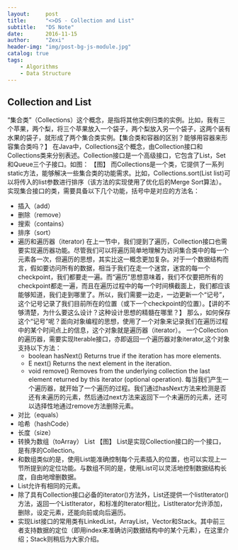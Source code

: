 ```yaml
---
layout:     post
title:      "<>DS - Collection and List"
subtitle:   "DS Note"
date:       2016-11-15
author:     "Zexi"
header-img: "img/post-bg-js-module.jpg"
catalog: true
tags:
    - Algorithms
    - Data Structure
---
```




## Collection and List

“集合类”（Collections）这个概念，是指将其他实例归类的实例。比如，我有三个苹果，两个梨，将三个苹果放入一个袋子，两个梨放入另一个袋子，这两个装有水果的袋子，就形成了两个集合类实例。【集合类和容器的区别？能够用容器来形容集合类吗？】 在Java中，Collections这个概念，由Collection接口和Collections类来分别表述。Collection接口是一个高级接口，它包含了List，Set和Queue三个子接口。如图：
【图】
而Collections是一个类，它提供了一系列static方法，能够解决一些集合类的功能需求。比如，Collections.sort(List list)可以将传入的list参数进行排序（该方法的实现使用了优化后的Merge Sort算法）。
实现集合接口的类，需要具备以下几个功能，括号中是对应的方法名：
* 插入（add）
* 删除（remove）
* 搜索（contains）
* 排序（sort）
* 遍历和遍历器（iterator) 在上一节中，我们提到了遍历，Collection接口也需要实现遍历器功能。尽管我们可以将遍历简单地理解为访问集合类中的每一个元素各一次，但遍历的思想，其实比这一概念更加复杂。对于一个数据结构而言，假如要访问所有的数据，相当于我们在走一个迷宫，迷宫的每一个checkpoint，我们都要走一遍。而“遍历”思想意味着，我们不仅要把所有的checkpoint都走一遍，而且在遍历过程中的每一个时间横截面上，我们都应该能够知道，我们走到哪里了。所以，我们需要一边走，一边更新一个“记号”，这个记号记录了我们目前所在的位置（或下一个checkpoint的位置）。【讲的不够清楚，为什么要这么设计？这种设计思想的精髓在哪里？】 那么，如何保存这个“记号”呢？面向对象编程的思想，使用了一个对象来记录我们在遍历过程中的某个时间点上的信息，这个对象就是遍历器（iterator）。 一个Collection的遍历器，需要实现Iterable接口，亦即返回一个遍历器对象iterator,这个对象支持以下方法：
    * boolean hasNext() Returns true if the iteration has more elements.
    * E next() Returns the next element in the iteration.
    * void remove() Removes from the underlying collection the last element returned by this iterator (optional operation).
每当我们产生一个遍历器，就开始了一个遍历的过程。我们通过hasNext方法来检测是否还有未遍历的元素，然后通过next方法来返回下一个未遍历的元素，还可以选择性地通过remove方法删除元素。
* 对比（equals）
* 哈希（hashCode）
* 长度（size）
* 转换为数组（toArray）
List
【图】 List是实现Collection接口的一个接口，是有序的Collection。
* 和数组类似的是，使用List能准确控制每个元素插入的位置，也可以实现上一节所提到的定位功能。与数组不同的是，使用List可以灵活地控制数据结构长度，自由地增删数据。
* List允许有相同的元素。
* 除了具有Collection接口必备的iterator()方法外，List还提供一个listIterator()方法，返回一个ListIterator，和标准的Iterator相比，ListIterator允许添加，删除，设定元素，还能向前或向后遍历。
* 实现List接口的常用类有LinkedList，ArrayList，Vector和Stack。其中前三者支持数据的定位（即用index来准确访问数据结构中的某个元素），在这里介绍；Stack则稍后为大家介绍。
